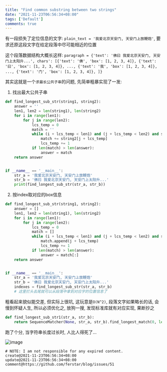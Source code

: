 ```yaml
---
title: "Find common substring between two strings"
date: "2021-11-23T06:56:34+08:00"
tags: ['Default']
comments: true
---
```


有一段损失了定位信息的文字: `plain_text = '我爱北京天安门, 天安门上放鞭炮'`, 要求还原这段文字在给定段落中尽可能相近的位置

这个段落数据结构大概长这样: `paragraph = {'text': '佛曰 我爱北京天安门, 天安门上太阳升...', chars': [{'text': '佛', 'box': [1, 2, 3, 4]}, {'text': '曰', 'box': [1, 2, 3, 4]}, ..., {'text': '我', 'box': [1, 2, 3, 4]}, ..., {'text': '门', 'box': [1, 2, 3, 4]}, ]}`

其实这就是一个`求最长公共子串`的问题, 先简单粗暴实现了一发:

1. 找出最大公共子串

```python
def find_longest_sub_str(string1, string2):
    answer = ''
    len1, len2 = len(string1), len(string2)
    for i in range(len1):
        for j in range(len2):
            lcs_temp = 0
            match = ''
            while (i + lcs_temp < len1) and (j + lcs_temp < len2) and string1[i + lcs_temp] == string2[j + lcs_temp]:
                match += string2[j + lcs_temp]
                lcs_temp += 1
            if len(match) > len(answer):
                answer = match
    return answer


if __name__ == '__main__':
    str_a = '我爱北京天安门, 天安门上放鞭炮'
    str_b = '佛曰 我爱北京天安门, 天安门上太阳升...'
    print(find_longest_sub_str(str_a, str_b))

```

2. 按index取对应的box信息

```python
def find_longest_sub_str(string1, string2):
    answer = []
    len1, len2 = len(string1), len(string2)
    for i in range(len1):
        for j in range(len2):
            lcs_temp = 0
            match = []
            while (i + lcs_temp < len1) and (j + lcs_temp < len2) and string1[i + lcs_temp] == string2[j + lcs_temp]:
                match.append(j + lcs_temp)
                lcs_temp += 1
            if len(match) > len(answer):
                answer = match[:]
    return answer


if __name__ == '__main__':
    str_a = '我爱北京天安门, 天安门上放鞭炮'
    str_b = '佛曰 我爱北京天安门, 天安门上太阳升...'
    indexes = find_longest_sub_str(str_a, str_b)
    # 这里拦头去尾就可以从段落中拿到对应字的位置信息了

```

粗看起来貌似能交差, 但实际上很坑, 这玩意是`O(N^2)`, 段落文字如果略长的话, 会慢到怀疑人生, 所以必须优化之, 放狗一搜, 发现标准库就有对应实现, 果断抄之

```python
def find_longest_sub_str1(str_a, str_b):
    return SequenceMatcher(None, str_a, str_b).find_longest_match(0, len(str_a), 0, len(str_b))
```

跑了个分, 当字符串长度过长时, 人比人得死了...

![image](https://user-images.githubusercontent.com/2854276/142982012-cf3d0cc4-58f2-4094-9ef0-cbf7223fcd21.png)



```
# NOTE: I am not responsible for any expired content.
create@2021-11-23T06:56:34+08:00
update@2021-11-23T06:56:34+08:00
comment@https://github.com/ferstar/blog/issues/51
```
